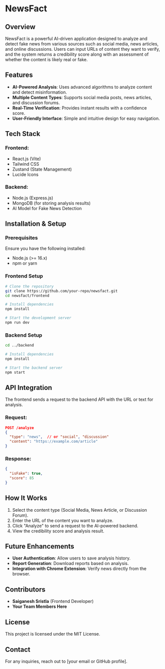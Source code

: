# NewsFact

## Overview

NewsFact is a powerful AI-driven application designed to analyze and detect fake news from various sources such as social media, news articles, and online discussions. Users can input URLs of content they want to verify, and the system returns a credibility score along with an assessment of whether the content is likely real or fake.

## Features

- **AI-Powered Analysis**: Uses advanced algorithms to analyze content and detect misinformation.
- **Multiple Content Types**: Supports social media posts, news articles, and discussion forums.
- **Real-Time Verification**: Provides instant results with a confidence score.
- **User-Friendly Interface**: Simple and intuitive design for easy navigation.

## Tech Stack

### Frontend:

- React.js (Vite)
- Tailwind CSS
- Zustand (State Management)
- Lucide Icons

### Backend:

- Node.js (Express.js)
- MongoDB (for storing analysis results)
- AI Model for Fake News Detection

## Installation & Setup

### Prerequisites

Ensure you have the following installed:

- Node.js (>= 16.x)
- npm or yarn

### Frontend Setup

```sh
# Clone the repository
git clone https://github.com/your-repo/newsfact.git
cd newsfact/frontend

# Install dependencies
npm install

# Start the development server
npm run dev
```

### Backend Setup

```sh
cd ../backend

# Install dependencies
npm install

# Start the backend server
npm start
```

## API Integration

The frontend sends a request to the backend API with the URL or text for analysis.

### Request:

```json
POST /analyze
{
  "type": "news",  // or "social", "discussion"
  "content": "https://example.com/article"
}
```

### Response:

```json
{
  "isFake": true,
  "score": 85
}
```

## How It Works

1. Select the content type (Social Media, News Article, or Discussion Forum).
2. Enter the URL of the content you want to analyze.
3. Click "Analyze" to send a request to the AI-powered backend.
4. View the credibility score and analysis result.

## Future Enhancements

- **User Authentication**: Allow users to save analysis history.
- **Report Generation**: Download reports based on analysis.
- **Integration with Chrome Extension**: Verify news directly from the browser.

## Contributors

- **Saiganesh Sristla** (Frontend Developer)
- **Your Team Members Here**

## License

This project is licensed under the MIT License.

## Contact

For any inquiries, reach out to [your email or GitHub profile].


